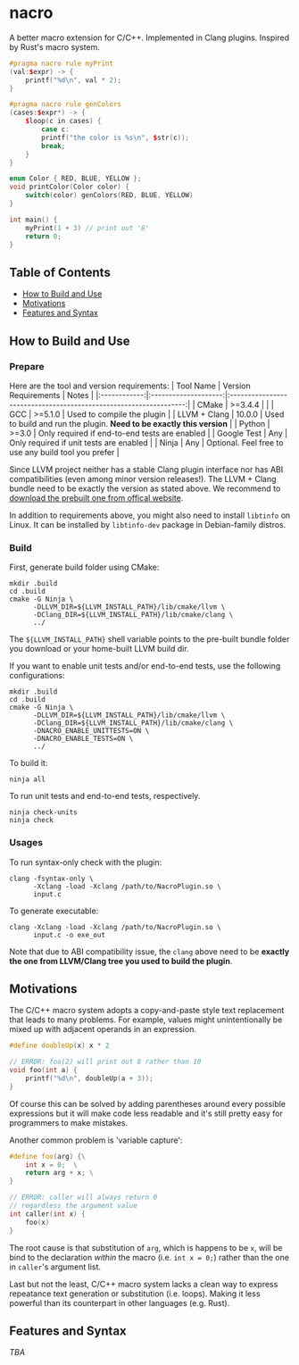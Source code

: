# nacro
A better macro extension for C/C++. Implemented in Clang plugins. Inspired by Rust's macro system.
```cxx
#pragma nacro rule myPrint
(val:$expr) -> {
    printf("%d\n", val * 2);
}

#pragma nacro rule genColors
(cases:$expr*) -> {
    $loop(c in cases) {
        case c:
        printf("the color is %s\n", $str(c));
        break;
    }
}

enum Color { RED, BLUE, YELLOW };
void printColor(Color color) {
    switch(color) genColors(RED, BLUE, YELLOW)
}

int main() {
    myPrint(1 + 3) // print out '8'
    return 0;
}
```

## Table of Contents
 - [How to Build and Use](#how-to-build-and-use)
 - [Motivations](#motivations)
 - [Features and Syntax](#features-and-syntax)

## How to Build and Use
### Prepare
Here are the tool and version requirements:
|   Tool Name  | Version Requirements |                               Notes                               |
|:------------:|:--------------------:|:-----------------------------------------------------------------:|
|     CMake    |        >=3.4.4       |                                                                   |
|      GCC     |        >=5.1.0       |                     Used to compile the plugin                    |
| LLVM + Clang |        10.0.0        | Used to build and run the plugin. **Need to be exactly this version** |
|    Python    |         >=3.0        |                 Only required if end-to-end tests are enabled                |
|  Google Test |          Any         |              Only required if unit tests are enabled              |
|     Ninja    |          Any         |        Optional. Feel free to use any build tool you prefer       |

Since LLVM project neither has a stable Clang plugin interface nor has ABI compatibilities (even among minor version releases!). The LLVM + Clang bundle need to be exactly the version as stated above. We recommend to [download the prebuilt one from offical website](https://releases.llvm.org/download.html). 

In addition to requirements above, you might also need to install `libtinfo` on Linux. It can be installed by `libtinfo-dev` package in Debian-family distros.

### Build
First, generate build folder using CMake:
```
mkdir .build
cd .build
cmake -G Ninja \
      -DLLVM_DIR=${LLVM_INSTALL_PATH}/lib/cmake/llvm \
      -DClang_DIR=${LLVM_INSTALL_PATH}/lib/cmake/clang \
      ../
```
The `${LLVM_INSTALL_PATH}` shell variable points to the pre-built bundle folder you download or your home-built LLVM build dir.

If you want to enable unit tests and/or end-to-end tests, use the following configurations:
```
mkdir .build
cd .build
cmake -G Ninja \
      -DLLVM_DIR=${LLVM_INSTALL_PATH}/lib/cmake/llvm \
      -DClang_DIR=${LLVM_INSTALL_PATH}/lib/cmake/clang \
      -DNACRO_ENABLE_UNITTESTS=ON \
      -DNACRO_ENABLE_TESTS=ON \
      ../
```

To build it:
```
ninja all
```
To run unit tests and end-to-end tests, respectively.
```
ninja check-units
ninja check
```

### Usages
To run syntax-only check with the plugin:
```
clang -fsyntax-only \
      -Xclang -load -Xclang /path/to/NacroPlugin.so \
      input.c
```
To generate executable:
```
clang -Xclang -load -Xclang /path/to/NacroPlugin.so \
      input.c -o exe_out
```
Note that due to ABI compatibility issue, the `clang` above need to be **exactly the one from LLVM/Clang tree you used to build the plugin**.

## Motivations
The C/C++ macro system adopts a copy-and-paste style text replacement that leads to many problems. For example, values might unintentionally be mixed up with adjacent operands in an expression.
```cxx
#define doubleUp(x) x * 2

// ERROR: foo(2) will print out 8 rather than 10
void foo(int a) {
    printf("%d\n", doubleUp(a + 3));
}
```
Of course this can be solved by adding parentheses around every possible expressions but it will make code less readable and it's still pretty easy for programmers to make mistakes.

Another common problem is 'variable capture':
```cxx
#define foo(arg) {\
    int x = 0;  \
    return arg + x; \
}

// ERROR: caller will always return 0 
// regardless the argument value
int caller(int x) {
    foo(x)
}
```
The root cause is that substitution of `arg`, which is happens to be `x`, will be bind to the declaration _within_ the macro (i.e. `int x = 0;`) rather than the one in `caller`'s argument list.

Last but not the least, C/C++ macro system lacks a clean way to express repeatance text generation or substitution (i.e. loops). Making it less powerful than its counterpart in other languages (e.g. Rust).

## Features and Syntax
_TBA_
